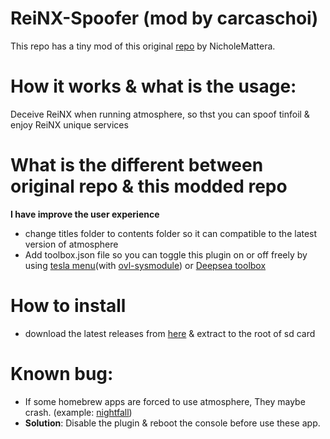 # ReiNX-Spoofer (mod by carcaschoi)
This repo has a tiny mod of this original [repo](https://git.nicholemattera.com/NicholeMattera/ReiNX-Spoofer) by NicholeMattera.

# How it works & what is the usage:
Deceive ReiNX when running atmosphere, so thst you can spoof tinfoil & enjoy ReiNX unique services

# What is the different between original repo & this modded repo
**I have improve the user experience**
* change titles folder to contents folder so it can compatible to the latest version of atmosphere
* Add toolbox.json file so you can toggle this plugin on or off freely by using [tesla menu](https://github.com/WerWolv/Tesla-Menu/)(with [ovl-sysmodule](https://github.com/WerWolv/ovl-sysmodules)) or [Deepsea toolbox](https://github.com/Team-Neptune/DeepSea-Toolbox)

# How to install
* download the latest releases from [here](https://github.com/carcaschoi/ReiNX-Spoofer-mod/releases/latest) & extract to the root of sd card

# Known bug:
* If some homebrew apps are forced to use atmosphere, They maybe crash. (example: [nightfall](https://github.com/D3fau4/NightFall))
* **Solution**: Disable the plugin & reboot the console before use these app.
